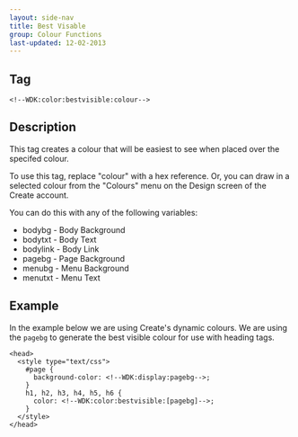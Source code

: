 ```yaml
---
layout: side-nav
title: Best Visable
group: Colour Functions
last-updated: 12-02-2013
---
```


## Tag

`<!--WDK:color:bestvisible:colour-->`

## Description

This tag creates a colour that will be easiest to see when placed over the specifed colour.

To use this tag, replace "colour" with a hex reference. Or, you can draw in a selected colour from the "Colours" menu on the Design screen of the Create account.

You can do this with any of the following variables:
- bodybg - Body Background
- bodytxt - Body Text
- bodylink - Body Link
- pagebg - Page Background
- menubg - Menu Background
- menutxt - Menu Text

## Example

In the example below we are using Create's dynamic colours. We are using the `pagebg` to generate the best visible colour for use with heading tags.

~~~
<head>
  <style type="text/css">
    #page {
      background-color: <!--WDK:display:pagebg-->;
    }
    h1, h2, h3, h4, h5, h6 {
      color: <!--WDK:color:bestvisible:[pagebg]-->;
    }
  </style>
</head>
~~~